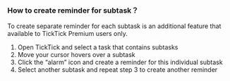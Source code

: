 ### How to create reminder for subtask？

To create separate reminder for each subtask is an additional feature that available to TickTick Premium users only.

1. Open TickTick and select a task that contains subtasks
2. Move your cursor hovers over a subtask
3. Click the “alarm” icon and create a reminder for this individual subtask
4. Select another subtask and repeat step 3 to create another reminder




